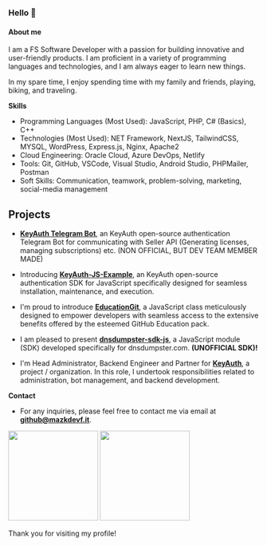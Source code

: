 ### Hello 👋


#### **About me**

I am a FS Software Developer with a passion for building innovative and user-friendly products. I am proficient in a variety of programming languages and technologies, and I am always eager to learn new things.

In my spare time, I enjoy spending time with my family and friends, playing, biking, and traveling.

**Skills**

- Programming Languages (Most Used): JavaScript, PHP, C# (Basics), C++
- Technologies (Most Used): NET Framework, NextJS, TailwindCSS, MYSQL, WordPress, Express.js, Nginx, Apache2
- Cloud Engineering: Oracle Cloud, Azure DevOps, Netlify
- Tools: Git, GitHub, VSCode, Visual Studio, Android Studio, PHPMailer, Postman
- Soft Skills: Communication, teamwork, problem-solving, marketing, social-media management

## Projects

* **[KeyAuth Telegram Bot](https://github.com/mazkdevf/keyauth-telegram-bot/)**, an KeyAuth open-source authentication Telegram Bot for communicating with Seller API (Generating licenses, managing subscriptions) etc. (NON OFFICIAL, BUT DEV TEAM MEMBER MADE)

* Introducing **[KeyAuth-JS-Example](https://github.com/mazkdevf/KeyAuth-JS-Example)**, an KeyAuth open-source authentication SDK for JavaScript specifically designed for seamless installation, maintenance, and execution. 

* I'm proud to introduce **[EducationGit](https://github.com/mazkdevf/EducationGit)**, a JavaScript class meticulously designed to empower developers with seamless access to the extensive benefits offered by the esteemed GitHub Education pack.

* I am pleased to present **[dnsdumpster-sdk-js](https://github.com/mazkdevf/dnsdumpster-sdk-js)**, a JavaScript module (SDK) developed specifically for dnsdumpster.com. **(UNOFFICIAL SDK)!**

* I'm Head Administrator, Backend Engineer and Partner for **[KeyAuth](https://github.com/KeyAuth)**, a project / organization. In this role, I undertook responsibilities related to administration, bot management, and backend development.

**Contact**
* For any inquiries, please feel free to contact me via email at **github@mazkdevf.it**.

<p>
  <img height="180em" src="https://github-readme-stats.vercel.app/api?username=mazkdevf&show_icons=true&hide_border=true&&count_private=true&include_all_commits=true&custom_title=mazkdevf%27s%20Github%20Statistics&theme=github_dark" />
  <img height="180em" src="https://github-readme-stats.vercel.app/api/top-langs/?username=mazkdevf&exclude_repo=KNN-Image-Classification&show_icons=true&hide_border=true&layout=compact&langs_count=8&theme=github_dark"/>
</p>

Thank you for visiting my profile!
